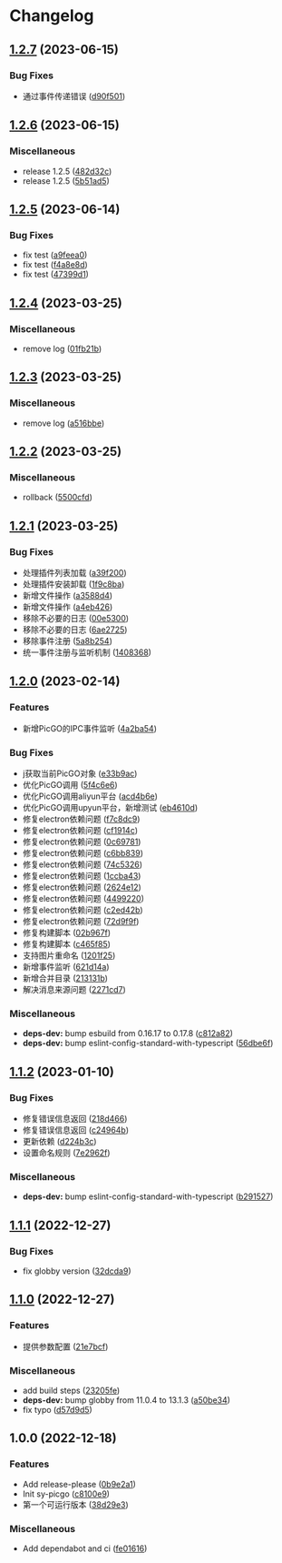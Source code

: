 # Changelog

## [1.2.7](https://github.com/terwer/sy-picgo-core/compare/v1.2.6...v1.2.7) (2023-06-15)


### Bug Fixes

* 通过事件传递错误 ([d90f501](https://github.com/terwer/sy-picgo-core/commit/d90f50156204694267fd1f491deec1bc2d6a9554))

## [1.2.6](https://github.com/terwer/sy-picgo-core/compare/v1.2.5...v1.2.6) (2023-06-15)


### Miscellaneous

* release 1.2.5 ([482d32c](https://github.com/terwer/sy-picgo-core/commit/482d32cf930f186fa42e574717a375c125ff6dd5))
* release 1.2.5 ([5b51ad5](https://github.com/terwer/sy-picgo-core/commit/5b51ad58901c5973c080aec40ab35d18cac53406))

## [1.2.5](https://github.com/terwer/sy-picgo-core/compare/v1.2.4...v1.2.5) (2023-06-14)


### Bug Fixes

* fix test ([a9feea0](https://github.com/terwer/sy-picgo-core/commit/a9feea09b61c72676c55b51279e01253432c6a27))
* fix test ([f4a8e8d](https://github.com/terwer/sy-picgo-core/commit/f4a8e8dd9a293b283469962934550205b52fbf91))
* fix test ([47399d1](https://github.com/terwer/sy-picgo-core/commit/47399d101d6a12de8c1c04b3c989857e30e658a2))

## [1.2.4](https://github.com/terwer/sy-picgo/compare/v1.2.3...v1.2.4) (2023-03-25)


### Miscellaneous

* remove log ([01fb21b](https://github.com/terwer/sy-picgo/commit/01fb21b01e86f71097ce600ac1075d9d079c238d))

## [1.2.3](https://github.com/terwer/sy-picgo/compare/v1.2.2...v1.2.3) (2023-03-25)


### Miscellaneous

* remove log ([a516bbe](https://github.com/terwer/sy-picgo/commit/a516bbef35b234cf8c6912df11c13690f379ac13))

## [1.2.2](https://github.com/terwer/sy-picgo/compare/v1.2.1...v1.2.2) (2023-03-25)


### Miscellaneous

* rollback ([5500cfd](https://github.com/terwer/sy-picgo/commit/5500cfd5195af6bcd896035a0b5e0c997c28a026))

## [1.2.1](https://github.com/terwer/sy-picgo/compare/v1.2.0...v1.2.1) (2023-03-25)


### Bug Fixes

* 处理插件列表加载 ([a39f200](https://github.com/terwer/sy-picgo/commit/a39f20030fe6d4c511cf4915a0e6828134d8ad70))
* 处理插件安装卸载 ([1f9c8ba](https://github.com/terwer/sy-picgo/commit/1f9c8ba573b62655c2466e69673e6ed7a308f748))
* 新增文件操作 ([a3588d4](https://github.com/terwer/sy-picgo/commit/a3588d479e1c9229808ea549479e50c29eed305e))
* 新增文件操作 ([a4eb426](https://github.com/terwer/sy-picgo/commit/a4eb42652cf4a69d0377d8229bc76a7e3bd796c0))
* 移除不必要的日志 ([00e5300](https://github.com/terwer/sy-picgo/commit/00e5300987f58b39ac945da7f15d277a7b7a4c25))
* 移除不必要的日志 ([6ae2725](https://github.com/terwer/sy-picgo/commit/6ae27250241622f54cea340aa5e202c53a9610b6))
* 移除事件注册 ([5a8b254](https://github.com/terwer/sy-picgo/commit/5a8b25443d4e0cbdf2e6e3144ab62f63b66cbd1a))
* 统一事件注册与监听机制 ([1408368](https://github.com/terwer/sy-picgo/commit/1408368b1eb07a85d96a1fd95a7a697efbf35593))

## [1.2.0](https://github.com/terwer/sy-picgo/compare/v1.1.2...v1.2.0) (2023-02-14)


### Features

* 新增PicGO的IPC事件监听 ([4a2ba54](https://github.com/terwer/sy-picgo/commit/4a2ba54b0079522ef554539fc8e1aa9b22038fa1))


### Bug Fixes

* j获取当前PicGO对象 ([e33b9ac](https://github.com/terwer/sy-picgo/commit/e33b9acff7c30cb3e62377ba2253ecbdbed1ed7d))
* 优化PicGO调用 ([5f4c6e6](https://github.com/terwer/sy-picgo/commit/5f4c6e6096b4e77fc0591b7402b0245b9a9520e3))
* 优化PicGO调用aliyun平台 ([acd4b6e](https://github.com/terwer/sy-picgo/commit/acd4b6ed59c6262c52c849a30ca0593290f64945))
* 优化PicGO调用upyun平台，新增测试 ([eb4610d](https://github.com/terwer/sy-picgo/commit/eb4610dc95bffcf0e1b8887e72fe58da59b123a1))
* 修复electron依赖问题 ([f7c8dc9](https://github.com/terwer/sy-picgo/commit/f7c8dc900c6aa23e254b1d902c9728f2218c4efb))
* 修复electron依赖问题 ([cf1914c](https://github.com/terwer/sy-picgo/commit/cf1914cf84f337b5c6d02c1538361a01ef896a0e))
* 修复electron依赖问题 ([0c69781](https://github.com/terwer/sy-picgo/commit/0c69781a8a04a368bb6e66745fd62e4590e8695e))
* 修复electron依赖问题 ([c6bb839](https://github.com/terwer/sy-picgo/commit/c6bb83940b787fcdeb94a38016b0f14455123d56))
* 修复electron依赖问题 ([74c5326](https://github.com/terwer/sy-picgo/commit/74c532698c06e4865f9176f6570e7049cae01433))
* 修复electron依赖问题 ([1ccba43](https://github.com/terwer/sy-picgo/commit/1ccba4374fc8103ff2441a4915b2a5fb1f8d63da))
* 修复electron依赖问题 ([2624e12](https://github.com/terwer/sy-picgo/commit/2624e12ebad61969b116b6681392cc128e002fd9))
* 修复electron依赖问题 ([4499220](https://github.com/terwer/sy-picgo/commit/44992202b9dd7a32283e9b007b29c87bbf9eb815))
* 修复electron依赖问题 ([c2ed42b](https://github.com/terwer/sy-picgo/commit/c2ed42b7ea40f8778361ca2eca0434951301f8f8))
* 修复electron依赖问题 ([72d9f9f](https://github.com/terwer/sy-picgo/commit/72d9f9fc3120ccad3040b156e37ce03df3eeca32))
* 修复构建脚本 ([02b967f](https://github.com/terwer/sy-picgo/commit/02b967f3d9975cc8a0bfa82cdda33851164aa9ec))
* 修复构建脚本 ([c465f85](https://github.com/terwer/sy-picgo/commit/c465f85bc9d08c56b43bbd139adb113c438ebf51))
* 支持图片重命名 ([1201f25](https://github.com/terwer/sy-picgo/commit/1201f25fbad869eda17e26b4c997c7290779c8e5))
* 新增事件监听 ([621d14a](https://github.com/terwer/sy-picgo/commit/621d14af5526459ce8f322a82593fcd3564a0f41))
* 新增合并目录 ([213131b](https://github.com/terwer/sy-picgo/commit/213131b947df290c6676d05234283254dacc1fb9))
* 解决消息来源问题 ([2271cd7](https://github.com/terwer/sy-picgo/commit/2271cd7776613cf315398ab51995145f840247ca))


### Miscellaneous

* **deps-dev:** bump esbuild from 0.16.17 to 0.17.8 ([c812a82](https://github.com/terwer/sy-picgo/commit/c812a820db2c3e411ba26b5d989269843727dc1a))
* **deps-dev:** bump eslint-config-standard-with-typescript ([56dbe6f](https://github.com/terwer/sy-picgo/commit/56dbe6f3cae4cab37bf81637d8b941729f1a1ec8))

## [1.1.2](https://github.com/terwer/sy-picgo/compare/v1.1.1...v1.1.2) (2023-01-10)


### Bug Fixes

* 修复错误信息返回 ([218d466](https://github.com/terwer/sy-picgo/commit/218d4665d64bb92bc976a7f32298e7368ddb4aec))
* 修复错误信息返回 ([c24964b](https://github.com/terwer/sy-picgo/commit/c24964ba42c329b1de61d5d2b174cf286df0bac3))
* 更新依赖 ([d224b3c](https://github.com/terwer/sy-picgo/commit/d224b3cad97fa7e36ae82cf7c2852934ac164bfe))
* 设置命名规则 ([7e2962f](https://github.com/terwer/sy-picgo/commit/7e2962fd4af25b7ec871226233031636f445e629))


### Miscellaneous

* **deps-dev:** bump eslint-config-standard-with-typescript ([b291527](https://github.com/terwer/sy-picgo/commit/b291527dd33c78c5f10543e8cb84e6ba21cf340c))

## [1.1.1](https://github.com/terwer/sy-picgo/compare/v1.1.0...v1.1.1) (2022-12-27)


### Bug Fixes

* fix globby version ([32dcda9](https://github.com/terwer/sy-picgo/commit/32dcda9165bd1002575ffe3befddf4db4b1591d3))

## [1.1.0](https://github.com/terwer/sy-picgo/compare/v1.0.0...v1.1.0) (2022-12-27)


### Features

* 提供参数配置 ([21e7bcf](https://github.com/terwer/sy-picgo/commit/21e7bcf015113e40ec64d54e4be248169357e4d4))


### Miscellaneous

* add build steps ([23205fe](https://github.com/terwer/sy-picgo/commit/23205fe32d65f00c365d25487840791bfe6f091d))
* **deps-dev:** bump globby from 11.0.4 to 13.1.3 ([a50be34](https://github.com/terwer/sy-picgo/commit/a50be34eaae1945fc96b311c9b17b17f9ac3f480))
* fix typo ([d57d9d5](https://github.com/terwer/sy-picgo/commit/d57d9d5f6b485dfdcdf95a6fe3307a6040ed288d))

## 1.0.0 (2022-12-18)


### Features

* Add release-please ([0b9e2a1](https://github.com/terwer/sy-picgo/commit/0b9e2a1c31f399187b59c4c49bd176fdf6913919))
* Init sy-picgo ([c8100e9](https://github.com/terwer/sy-picgo/commit/c8100e91a107894b15a3ef9876783dca407e8022))
* 第一个可运行版本 ([38d29e3](https://github.com/terwer/sy-picgo/commit/38d29e390062e01534fcd9872283dffec1d5e28a))


### Miscellaneous

* Add dependabot and ci ([fe01616](https://github.com/terwer/sy-picgo/commit/fe01616c4cc1292cd12ca252f22a03f1a1f3cd27))
